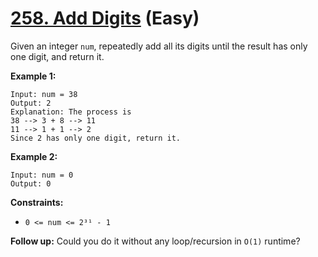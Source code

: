 # [258. Add Digits][link] (Easy)

[link]: https://leetcode.com/problems/add-digits/

Given an integer `num`, repeatedly add all its digits until the result has only one digit, and
return it.

**Example 1:**

```
Input: num = 38
Output: 2
Explanation: The process is
38 --> 3 + 8 --> 11
11 --> 1 + 1 --> 2
Since 2 has only one digit, return it.
```

**Example 2:**

```
Input: num = 0
Output: 0
```

**Constraints:**

- `0 <= num <= 2³¹ - 1`

**Follow up:** Could you do it without any loop/recursion in `O(1)` runtime?
